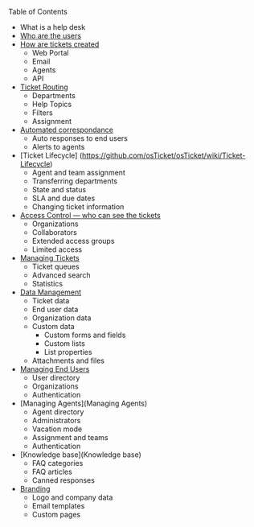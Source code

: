 Table of Contents

* What is a help desk
* [Who are the users](https://github.com/osTicket/osTicket/wiki/Who-Are-The-Users)
* [How are tickets created](https://github.com/osTicket/osTicket/wiki/How-are-tickets-created)
  * Web Portal
  * Email
  * Agents
  * API
* [Ticket Routing](https://github.com/osTicket/osTicket/wiki/Ticket-Routing)
  * Departments
  * Help Topics
  * Filters
  * Assignment
* [Automated correspondance](https://github.com/osTicket/osTicket/wiki/Automated-Correspondance)
  * Auto responses to end users
  * Alerts to agents
* [Ticket Lifecycle] (https://github.com/osTicket/osTicket/wiki/Ticket-Lifecycle)
  * Agent and team assignment
  * Transferring departments
  * State and status
  * SLA and due dates
  * Changing ticket information
* [Access Control — who can see the tickets](https://github.com/osTicket/osTicket/wiki/Access-Control)
  * Organizations
  * Collaborators
  * Extended access groups
  * Limited access
* [Managing Tickets](https://github.com/osTicket/osTicket/wiki/Managing-Tickets)
  * Ticket queues
  * Advanced search
  * Statistics
* [Data Management](https://github.com/osTicket/osTicket/wiki/Data-Management)
  * Ticket data
  * End user data
  * Organization data
  * Custom data
    * Custom forms and fields
    * Custom lists
    * List properties
  * Attachments and files
* [Managing End Users](https://github.com/osTicket/osTicket/wiki/Managing-End-Users)
  * User directory
  * Organizations
  * Authentication
* [Managing Agents](Managing Agents)
  * Agent directory
  * Administrators
  * Vacation mode
  * Assignment and teams
  * Authentication
* [Knowledge base](Knowledge base)
  * FAQ categories
  * FAQ articles
  * Canned responses
* [Branding](https://github.com/osTicket/osTicket/wiki/Branding)
  * Logo and company data
  * Email templates
  * Custom pages